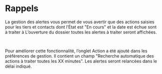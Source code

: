 # Rappels



La gestion des alertes vous permet de vous avertir que des actions saisies 
 pour les tiers et contacts dont l’État est "En cours" et la 
 date est échue sont à traiter à L’ouverture du dossier toutes les alertes 
 à traiter seront affichées.


 


Pour améliorer cette fonctionnalité, l’onglet Action a été ajouté dans 
 les préférences de gestion. Il contient un champ "Recherche automatique 
 des actions à traiter toutes les XX minutes". Les alertes seront 
 relancées dans le délai indiqué.



